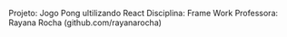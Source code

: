 Projeto: Jogo Pong ultilizando React
Disciplina: Frame Work
Professora: Rayana Rocha (github.com/rayanarocha)

